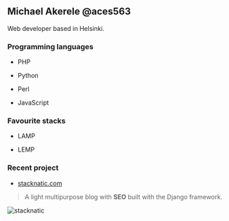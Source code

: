 ## Michael Akerele @aces563

Web developer based in Helsinki.

### Programming languages

- PHP

- Python 

- Perl

- JavaScript

### Favourite stacks

- LAMP

- LEMP





### Recent project

- [stacknatic.com](https://www.stacknatic.com)
>  A light multipurpose blog with **SEO** built with the Django framework.

![stacknatic](https://user-images.githubusercontent.com/98211469/224079910-9ba6f5ba-db49-4a4a-a0dc-dad86068caaa.png)

